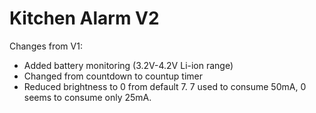 # Kitchen Alarm V2

Changes from V1:
- Added battery monitoring (3.2V-4.2V Li-ion range)
- Changed from countdown to countup timer
- Reduced brightness to 0 from default 7. 7 used to consume 50mA, 0 seems to consume only 25mA.